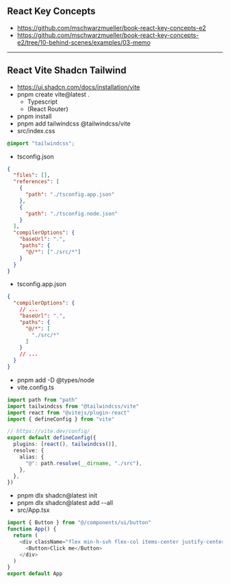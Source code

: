 ## React Key Concepts 
- https://github.com/mschwarzmueller/book-react-key-concepts-e2
- https://github.com/mschwarzmueller/book-react-key-concepts-e2/tree/10-behind-scenes/examples/03-memo

-----

## React Vite Shadcn Tailwind
- https://ui.shadcn.com/docs/installation/vite
- pnpm create vite@latest .
  - Typescript
  - (React Router)
- pnpm install
- pnpm add tailwindcss @tailwindcss/vite
- src/index.css
```css
@import "tailwindcss";
```
- tsconfig.json
```json
{
  "files": [],
  "references": [
    {
      "path": "./tsconfig.app.json"
    },
    {
      "path": "./tsconfig.node.json"
    }
  ],
  "compilerOptions": {
    "baseUrl": ".",
    "paths": {
      "@/*": ["./src/*"]
    }
  }
}
```
- tsconfig.app.json
```json
{
  "compilerOptions": {
    // ...
    "baseUrl": ".",
    "paths": {
      "@/*": [
        "./src/*"
      ]
    }
    // ...
  }
}
```
- pnpm add -D @types/node
- vite.config.ts
```ts
import path from "path"
import tailwindcss from "@tailwindcss/vite"
import react from "@vitejs/plugin-react"
import { defineConfig } from "vite"

// https://vite.dev/config/
export default defineConfig({
  plugins: [react(), tailwindcss()],
  resolve: {
    alias: {
      "@": path.resolve(__dirname, "./src"),
    },
  },
})
```
- pnpm dlx shadcn@latest init
- pnpm dlx shadcn@latest add --all
- src/App.tsx
```ts
import { Button } from "@/components/ui/button"
function App() {
  return (
    <div className="flex min-h-svh flex-col items-center justify-center">
      <Button>Click me</Button>
    </div>
  )
}
export default App
```